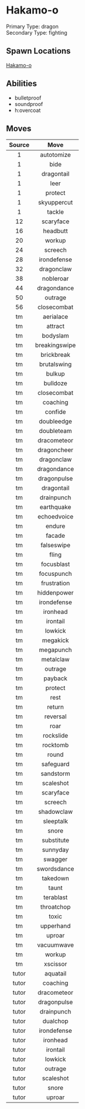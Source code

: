 # Hakamo-o  
Primary Type: dragon  
Secondary Type: fighting  
  
## Spawn Locations  
[Hakamo-o](/data/spawn_presets/hakamo-o.md)  
  
## Abilities  
  * bulletproof
  * soundproof
  * h:overcoat
  
  
## Moves  
  
| Source | Move |  
|:---:|:---:|  
| 1 | autotomize |  
| 1 | bide |  
| 1 | dragontail |  
| 1 | leer |  
| 1 | protect |  
| 1 | skyuppercut |  
| 1 | tackle |  
| 12 | scaryface |  
| 16 | headbutt |  
| 20 | workup |  
| 24 | screech |  
| 28 | irondefense |  
| 32 | dragonclaw |  
| 38 | nobleroar |  
| 44 | dragondance |  
| 50 | outrage |  
| 56 | closecombat |  
| tm | aerialace |  
| tm | attract |  
| tm | bodyslam |  
| tm | breakingswipe |  
| tm | brickbreak |  
| tm | brutalswing |  
| tm | bulkup |  
| tm | bulldoze |  
| tm | closecombat |  
| tm | coaching |  
| tm | confide |  
| tm | doubleedge |  
| tm | doubleteam |  
| tm | dracometeor |  
| tm | dragoncheer |  
| tm | dragonclaw |  
| tm | dragondance |  
| tm | dragonpulse |  
| tm | dragontail |  
| tm | drainpunch |  
| tm | earthquake |  
| tm | echoedvoice |  
| tm | endure |  
| tm | facade |  
| tm | falseswipe |  
| tm | fling |  
| tm | focusblast |  
| tm | focuspunch |  
| tm | frustration |  
| tm | hiddenpower |  
| tm | irondefense |  
| tm | ironhead |  
| tm | irontail |  
| tm | lowkick |  
| tm | megakick |  
| tm | megapunch |  
| tm | metalclaw |  
| tm | outrage |  
| tm | payback |  
| tm | protect |  
| tm | rest |  
| tm | return |  
| tm | reversal |  
| tm | roar |  
| tm | rockslide |  
| tm | rocktomb |  
| tm | round |  
| tm | safeguard |  
| tm | sandstorm |  
| tm | scaleshot |  
| tm | scaryface |  
| tm | screech |  
| tm | shadowclaw |  
| tm | sleeptalk |  
| tm | snore |  
| tm | substitute |  
| tm | sunnyday |  
| tm | swagger |  
| tm | swordsdance |  
| tm | takedown |  
| tm | taunt |  
| tm | terablast |  
| tm | throatchop |  
| tm | toxic |  
| tm | upperhand |  
| tm | uproar |  
| tm | vacuumwave |  
| tm | workup |  
| tm | xscissor |  
| tutor | aquatail |  
| tutor | coaching |  
| tutor | dracometeor |  
| tutor | dragonpulse |  
| tutor | drainpunch |  
| tutor | dualchop |  
| tutor | irondefense |  
| tutor | ironhead |  
| tutor | irontail |  
| tutor | lowkick |  
| tutor | outrage |  
| tutor | scaleshot |  
| tutor | snore |  
| tutor | uproar |  
  
